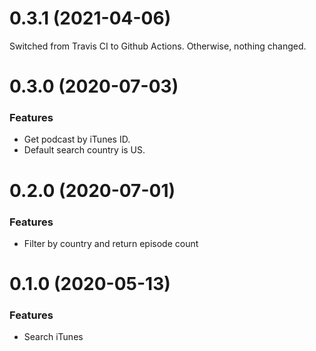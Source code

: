 # 0.3.1 (2021-04-06)

Switched from Travis CI to Github Actions. Otherwise, nothing changed.

# 0.3.0 (2020-07-03)

### Features

- Get podcast by iTunes ID.
- Default search country is US.

# 0.2.0 (2020-07-01)

### Features

- Filter by country and return episode count

# 0.1.0 (2020-05-13)

### Features

-   Search iTunes